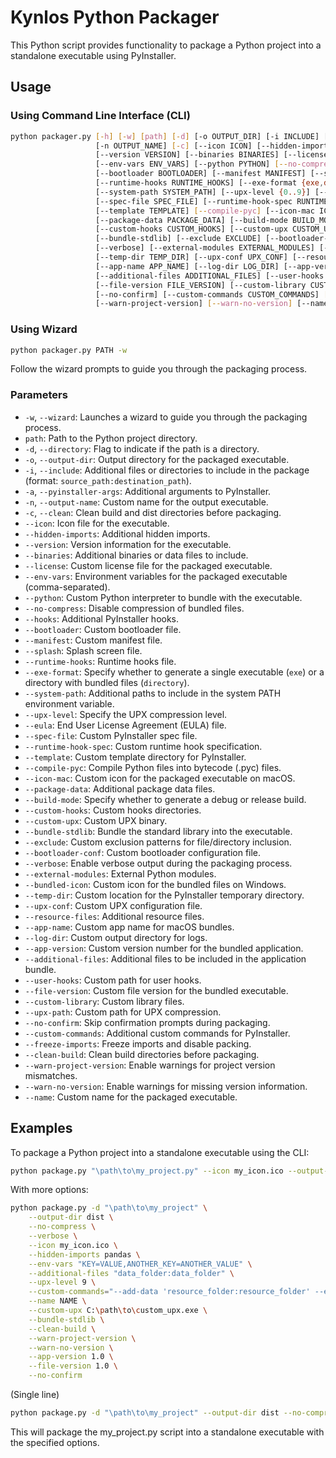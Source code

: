 # Kynlos Python Packager

This Python script provides functionality to package a Python project into a standalone executable using PyInstaller.

## Usage

### Using Command Line Interface (CLI)

```bash
python packager.py [-h] [-w] [path] [-d] [-o OUTPUT_DIR] [-i INCLUDE] [-a PYINSTALLER_ARGS]
                   [-n OUTPUT_NAME] [-c] [--icon ICON] [--hidden-imports HIDDEN_IMPORTS]
                   [--version VERSION] [--binaries BINARIES] [--license LICENSE]
                   [--env-vars ENV_VARS] [--python PYTHON] [--no-compress] [--hooks HOOKS]
                   [--bootloader BOOTLOADER] [--manifest MANIFEST] [--splash SPLASH]
                   [--runtime-hooks RUNTIME_HOOKS] [--exe-format {exe,directory}]
                   [--system-path SYSTEM_PATH] [--upx-level {0..9}] [--eula EULA]
                   [--spec-file SPEC_FILE] [--runtime-hook-spec RUNTIME_HOOK_SPEC]
                   [--template TEMPLATE] [--compile-pyc] [--icon-mac ICON_MAC]
                   [--package-data PACKAGE_DATA] [--build-mode BUILD_MODE]
                   [--custom-hooks CUSTOM_HOOKS] [--custom-upx CUSTOM_UPX]
                   [--bundle-stdlib] [--exclude EXCLUDE] [--bootloader-conf BOOTLOADER_CONF]
                   [--verbose] [--external-modules EXTERNAL_MODULES] [--bundled-icon BUNDLED_ICON]
                   [--temp-dir TEMP_DIR] [--upx-conf UPX_CONF] [--resource-files RESOURCE_FILES]
                   [--app-name APP_NAME] [--log-dir LOG_DIR] [--app-version APP_VERSION]
                   [--additional-files ADDITIONAL_FILES] [--user-hooks USER_HOOKS]
                   [--file-version FILE_VERSION] [--custom-library CUSTOM_LIBRARY] [--upx-path UPX_PATH]
                   [--no-confirm] [--custom-commands CUSTOM_COMMANDS] [--freeze-imports] [--clean-build]
                   [--warn-project-version] [--warn-no-version] [--name NAME]
```

### Using Wizard
```bash
python packager.py PATH -w
```

Follow the wizard prompts to guide you through the packaging process.

### Parameters

- `-w`, `--wizard`: Launches a wizard to guide you through the packaging process.
- `path`: Path to the Python project directory.
- `-d`, `--directory`: Flag to indicate if the path is a directory.
- `-o`, `--output-dir`: Output directory for the packaged executable.
- `-i`, `--include`: Additional files or directories to include in the package (format: `source_path:destination_path`).
- `-a`, `--pyinstaller-args`: Additional arguments to PyInstaller.
- `-n`, `--output-name`: Custom name for the output executable.
- `-c`, `--clean`: Clean build and dist directories before packaging.
- `--icon`: Icon file for the executable.
- `--hidden-imports`: Additional hidden imports.
- `--version`: Version information for the executable.
- `--binaries`: Additional binaries or data files to include.
- `--license`: Custom license file for the packaged executable.
- `--env-vars`: Environment variables for the packaged executable (comma-separated).
- `--python`: Custom Python interpreter to bundle with the executable.
- `--no-compress`: Disable compression of bundled files.
- `--hooks`: Additional PyInstaller hooks.
- `--bootloader`: Custom bootloader file.
- `--manifest`: Custom manifest file.
- `--splash`: Splash screen file.
- `--runtime-hooks`: Runtime hooks file.
- `--exe-format`: Specify whether to generate a single executable (`exe`) or a directory with bundled files (`directory`).
- `--system-path`: Additional paths to include in the system PATH environment variable.
- `--upx-level`: Specify the UPX compression level.
- `--eula`: End User License Agreement (EULA) file.
- `--spec-file`: Custom PyInstaller spec file.
- `--runtime-hook-spec`: Custom runtime hook specification.
- `--template`: Custom template directory for PyInstaller.
- `--compile-pyc`: Compile Python files into bytecode (.pyc) files.
- `--icon-mac`: Custom icon for the packaged executable on macOS.
- `--package-data`: Additional package data files.
- `--build-mode`: Specify whether to generate a debug or release build.
- `--custom-hooks`: Custom hooks directories.
- `--custom-upx`: Custom UPX binary.
- `--bundle-stdlib`: Bundle the standard library into the executable.
- `--exclude`: Custom exclusion patterns for file/directory inclusion.
- `--bootloader-conf`: Custom bootloader configuration file.
- `--verbose`: Enable verbose output during the packaging process.
- `--external-modules`: External Python modules.
- `--bundled-icon`: Custom icon for the bundled files on Windows.
- `--temp-dir`: Custom location for the PyInstaller temporary directory.
- `--upx-conf`: Custom UPX configuration file.
- `--resource-files`: Additional resource files.
- `--app-name`: Custom app name for macOS bundles.
- `--log-dir`: Custom output directory for logs.
- `--app-version`: Custom version number for the bundled application.
- `--additional-files`: Additional files to be included in the application bundle.
- `--user-hooks`: Custom path for user hooks.
- `--file-version`: Custom file version for the bundled executable.
- `--custom-library`: Custom library files.
- `--upx-path`: Custom path for UPX compression.
- `--no-confirm`: Skip confirmation prompts during packaging.
- `--custom-commands`: Additional custom commands for PyInstaller.
- `--freeze-imports`: Freeze imports and disable packing.
- `--clean-build`: Clean build directories before packaging.
- `--warn-project-version`: Enable warnings for project version mismatches.
- `--warn-no-version`: Enable warnings for missing version information.
- `--name`: Custom name for the packaged executable.


## Examples

To package a Python project into a standalone executable using the CLI:

```bash
python package.py "\path\to\my_project.py" --icon my_icon.ico --output-dir dist --no-compress --verbose
```

With more options:

```bash
python package.py -d "\path\to\my_project" \
    --output-dir dist \
    --no-compress \
    --verbose \
    --icon my_icon.ico \
    --hidden-imports pandas \
    --env-vars "KEY=VALUE,ANOTHER_KEY=ANOTHER_VALUE" \
    --additional-files "data_folder:data_folder" \
    --upx-level 9 \
    --custom-commands="--add-data 'resource_folder:resource_folder' --exclude '__pycache__'" \
    --name NAME \
    --custom-upx C:\path\to\custom_upx.exe \
    --bundle-stdlib \
    --clean-build \
    --warn-project-version \
    --warn-no-version \
    --app-version 1.0 \
    --file-version 1.0 \
    --no-confirm
```

(Single line)

```bash
python package.py -d "\path\to\my_project" --output-dir dist --no-compress --verbose --icon my_icon.ico --hidden-imports pandas --env-vars "KEY=VALUE,ANOTHER_KEY=ANOTHER_VALUE" --additional-files "data_folder:data_folder" --upx-level 9 --custom-commands="--add-data 'resource_folder:resource_folder' --exclude '__pycache__'" --name NAME --custom-upx C:\path\to\custom_upx.exe --bundle-stdlib --clean-build --warn-project-version --warn-no-version --app-version 1.0 --file-version 1.0 --no-confirm
```

This will package the my_project.py script into a standalone executable with the specified options.
